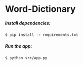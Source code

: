 # Word-Dictionary


##### Install dependencies:
```bash
$ pip install -r requirements.txt
```

##### Run the app:
```bash
$ python src/app.py
```